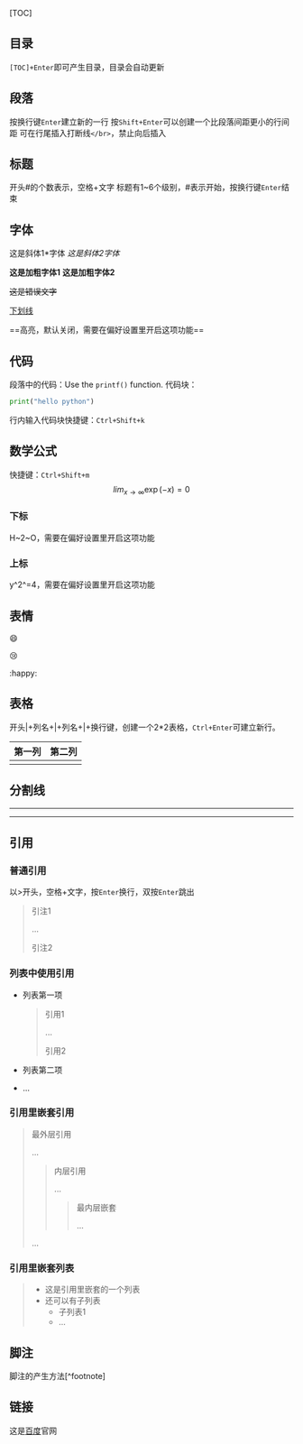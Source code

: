 [TOC]

## 目录

`[TOC]+Enter`即可产生目录，目录会自动更新



## 段落

按换行键`Enter`建立新的一行
按`Shift+Enter`可以创建一个比段落间距更小的行间距
可在行尾插入打断线`</br>`，禁止向后插入</br>



## 标题

开头#的个数表示，空格+文字
标题有1~6个级别，#表示开始，按换行键`Enter`结束



## 字体

这是斜体1*字体
_这是斜体2字体_

**这是加粗字体1**
__这是加粗字体2__

~~这是错误文字~~

<u>下划线</u>

==高亮，默认关闭，需要在偏好设置里开启这项功能==



## 代码

段落中的代码：Use the `printf()` function.
代码块：

```python
print("hello python")
```

行内输入代码块快捷键：`Ctrl+Shift+k`



## 数学公式

快捷键：`Ctrl+Shift+m`
$$
lim_{x\to\infty}\exp(-x)=0
$$

### 下标

H~2~O，需要在偏好设置里开启这项功能

### 上标

y^2^=4，需要在偏好设置里开启这项功能



## 表情

:smile:

:cry:

:happy:



## 表格

开头|+列名+|+列名+|+换行键，创建一个2*2表格，`Ctrl+Enter`可建立新行。

| 第一列 | 第二列 |
| ------ | ------ |
|        |        |



## 分割线

***

___



## 引用

### 普通引用

以>开头，空格+文字，按`Enter`换行，双按`Enter`跳出

> 引注1
>
> ...
>
> 引注2

### 列表中使用引用

- 列表第一项

  > 引用1
  >
  > ...
  >
  > 引用2

- 列表第二项

- ...

### 引用里嵌套引用

> 最外层引用
>
> ...
>
> > 内层引用
> >
> > ...
> >
> > > 最内层嵌套
> > >
> > > ...
>
> ...

### 引用里嵌套列表

> - 这是引用里嵌套的一个列表
> - 还可以有子列表
>   - 子列表1
>   - ...



## 脚注

脚注的产生方法[^footnote]



## 链接

这是[百度](https://www.baidu.com)官网

